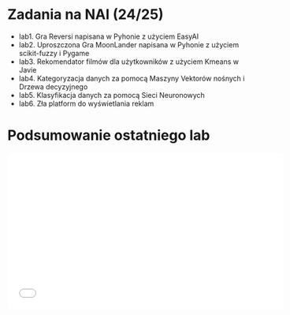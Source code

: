 # Zadania na NAI (24/25)

- lab1. Gra Reversi napisana w Pyhonie z użyciem EasyAI
- lab2. Uproszczona Gra MoonLander napisana w Pyhonie z użyciem scikit-fuzzy i Pygame
- lab3. Rekomendator filmów dla użytkowników z użyciem Kmeans w Javie
- lab4. Kategoryzacja danych za pomocą Maszyny Vektorów nośnych i Drzewa decyzyjnego
- lab5. Klasyfikacja danych za pomocą Sieci Neuronowych
- lab6. Zła platform do wyświetlania reklam 

# Podsumowanie ostatniego lab
<iframe width="560" height="315" src="lab6/testingVideo.mp4" frameborder="0" allowfullscreen></iframe>
